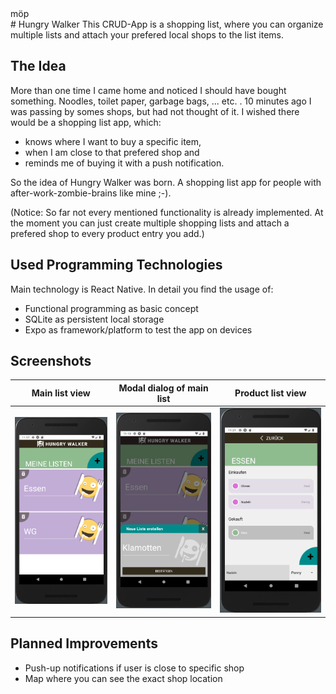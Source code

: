 <div background-color="#123456" > möp</div>
# Hungry Walker
This CRUD-App is a shopping list, where you can organize multiple lists and attach your prefered local shops to the list items.

## The Idea

More than one time I came home and noticed I should have bought something. Noodles, toilet paper, garbage bags, ... etc. . 
10 minutes ago I was passing by somes shops, but had not thought of it. I wished there would be a shopping list app, which: 
- knows where I want to buy a specific item,
- when I am close to that prefered shop and 
- reminds me of buying it with a push notification. 

So the idea of Hungry Walker was born. A shopping list app for people with after-work-zombie-brains like mine ;-).

(Notice: So far not every mentioned functionality is already implemented. At the moment you can just create multiple shopping lists and 
attach a prefered shop to every product entry you add.)

## Used Programming Technologies

Main technology is React Native. In detail you find the usage of: 
 - Functional programming as basic concept
 - SQLite as persistent local storage
 - Expo as framework/platform to test the app on devices

 ## Screenshots
 |          Main list view           |        Modal dialog of main list           |       Product list view          |
| :----------------------------: | :------------------------------: | :------------------: |
| ![](./app/assets/finishedAppScreenShots/HungryWalkerScreenshot1.png) | ![](./app/assets/finishedAppScreenShots/HungryWalkerScreenshot2.png)  | ![](./app/assets/finishedAppScreenShots/HungryWalkerScreenshot3.png) |

## Planned Improvements
- Push-up notifications if user is close to specific shop
- Map where you can see the exact shop location



